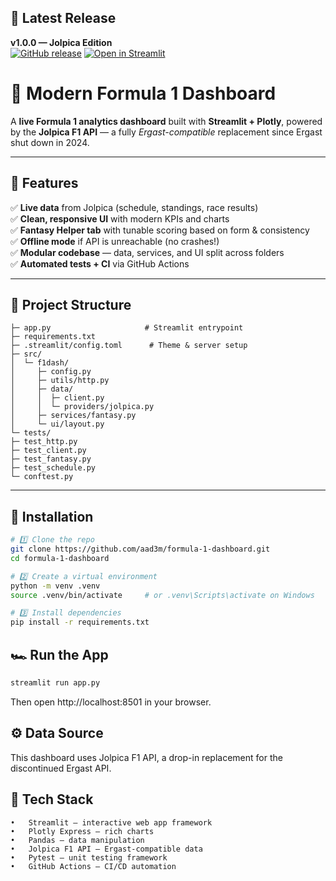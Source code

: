 ## 🚀 Latest Release
**v1.0.0 — Jolpica Edition**  
[![GitHub release](https://img.shields.io/github/v/release/aad3m/Formula-1-Dashboard?include_prereleases&style=for-the-badge)](https://github.com/yourname/Formula-1-Dashboard/releases)
[![Open in Streamlit](https://static.streamlit.io/badges/streamlit_badge_black_white.svg)](formula-1.streamlit.app)
# 🏁 Modern Formula 1 Dashboard

A **live Formula 1 analytics dashboard** built with **Streamlit + Plotly**, powered by the **Jolpica F1 API** — a fully *Ergast-compatible* replacement since Ergast shut down in 2024.

---

## 🚀 Features

✅ **Live data** from Jolpica (schedule, standings, race results)  
✅ **Clean, responsive UI** with modern KPIs and charts  
✅ **Fantasy Helper tab** with tunable scoring based on form & consistency  
✅ **Offline mode** if API is unreachable (no crashes!)  
✅ **Modular codebase** — data, services, and UI split across folders  
✅ **Automated tests + CI** via GitHub Actions  

---

## 📂 Project Structure
```f1-dashboard/
├─ app.py                     # Streamlit entrypoint
├─ requirements.txt
├─ .streamlit/config.toml      # Theme & server setup
├─ src/
│  └─ f1dash/
│     ├─ config.py
│     ├─ utils/http.py
│     ├─ data/
│     │  ├─ client.py
│     │  └─ providers/jolpica.py
│     ├─ services/fantasy.py
│     └─ ui/layout.py
└─ tests/
├─ test_http.py
├─ test_client.py
├─ test_fantasy.py
├─ test_schedule.py
└─ conftest.py
```

---

## 🧰 Installation

```bash
# 1️⃣ Clone the repo
git clone https://github.com/aad3m/formula-1-dashboard.git
cd formula-1-dashboard

# 2️⃣ Create a virtual environment
python -m venv .venv
source .venv/bin/activate     # or .venv\Scripts\activate on Windows

# 3️⃣ Install dependencies
pip install -r requirements.txt
```

## 🏎️ Run the App
```bash
streamlit run app.py
```
Then open http://localhost:8501 in your browser.


## ⚙️ Data Source
This dashboard uses Jolpica F1 API, a drop-in replacement for the discontinued Ergast API.

## 🧱 Tech Stack
	•	Streamlit — interactive web app framework
	•	Plotly Express — rich charts
	•	Pandas — data manipulation
	•	Jolpica F1 API — Ergast-compatible data
	•	Pytest — unit testing framework
	•	GitHub Actions — CI/CD automation

